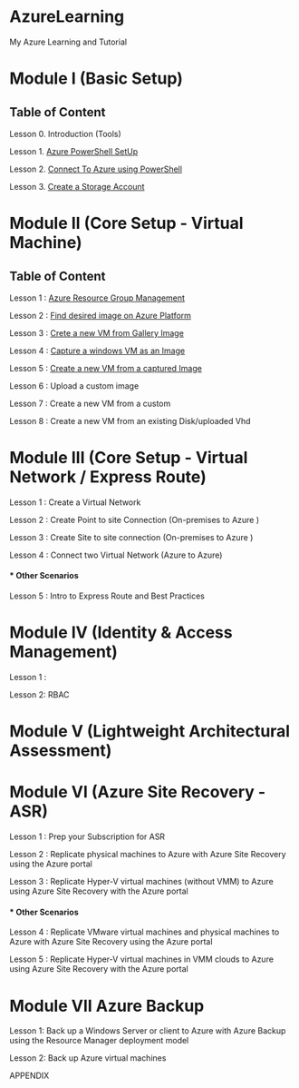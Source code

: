 # AzureLearning
My Azure Learning and Tutorial


# Module I (Basic Setup)

## Table of Content
Lesson 0. Introduction (Tools)

Lesson 1. [Azure PowerShell SetUp](https://github.com/abhishekanand/AzureLearning/blob/master/Module%20I/L1-AzurePowershellSetup.md)

Lesson 2. [Connect To Azure using PowerShell](https://github.com/abhishekanand/AzureLearning/blob/master/Module%20I/L2-ConnectToAzure.md)

Lesson 3. [Create a Storage Account](https://github.com/abhishekanand/AzureLearning/blob/master/Module%20I/L3-CreateStorageAccount.md)


# Module II (Core Setup - Virtual Machine)

## Table of Content
Lesson 1 : [Azure Resource Group Management](https://github.com/abhishekanand/AzureLearning/blob/master/Module%20II/L1-AzureRMResourceGroupMgmt%20.md)

Lesson 2 : [Find desired image on Azure Platform ](https://github.com/abhishekanand/AzureLearning/blob/master/Module%20II/L2-FindAPublishedImage.md)

Lesson 3 : [Crete a new VM from Gallery Image](https://github.com/abhishekanand/AzureLearning/blob/master/Module%20II/L3-CreateVirtualMachineGI.md)

Lesson 4 : [Capture a windows VM as an Image](https://github.com/abhishekanand/AzureLearning/blob/master/Module%20II/L4-CaptureWindowsVMImage.md)

Lesson 5 : [Create a new VM from a captured Image](https://github.com/abhishekanand/AzureLearning/blob/master/Module%20II/L5-DeployCapturedVM.md)

Lesson 6 : Upload a custom image

Lesson 7 : Create a new VM from a custom

Lesson 8 : Create a new VM from an existing Disk/uploaded Vhd





# Module III (Core Setup - Virtual Network / Express Route)

Lesson 1 : Create a Virtual Network

Lesson 2 : Create Point to site Connection (On-premises to Azure )

Lesson 3 : Create Site to site connection (On-premises to Azure )

Lesson 4 : Connect two Virtual Network (Azure to Azure)

#### * Other Scenarios

Lesson 5 : Intro to Express Route and Best Practices

# Module IV (Identity & Access Management)

Lesson 1 :

Lesson 2: RBAC

# Module V (Lightweight Architectural Assessment)

# Module VI (Azure Site Recovery - ASR)

Lesson 1 : Prep your Subscription for ASR

Lesson 2 : Replicate physical machines to Azure with Azure Site Recovery using the Azure portal

Lesson 3 : Replicate Hyper-V virtual machines (without VMM) to Azure using Azure Site Recovery with the Azure portal


#### * Other Scenarios

Lesson 4 : Replicate VMware virtual machines and physical machines to Azure with Azure Site Recovery using the Azure portal

Lesson 5 : Replicate Hyper-V virtual machines in VMM clouds to Azure using Azure Site Recovery with the Azure portal

# Module VII Azure Backup

Lesson 1: Back up a Windows Server or client to Azure with Azure Backup using the Resource Manager deployment model

Lesson 2: Back up Azure virtual machines

APPENDIX
